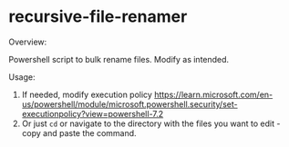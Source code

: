 # recursive-file-renamer

Overview:

Powershell script to bulk rename files.  Modify as intended.

Usage:

1. If needed, modify execution policy https://learn.microsoft.com/en-us/powershell/module/microsoft.powershell.security/set-executionpolicy?view=powershell-7.2
2. Or just `cd` or navigate to the directory with the files you want to edit - copy and paste the command.
